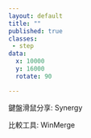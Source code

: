```yaml
---
layout: default
title: ""
published: true
classes:
 - step
data:
  x: 10000
  y: 16000
  rotate: 90

---
```


鍵盤滑鼠分享: Synergy

比較工具: WinMerge

